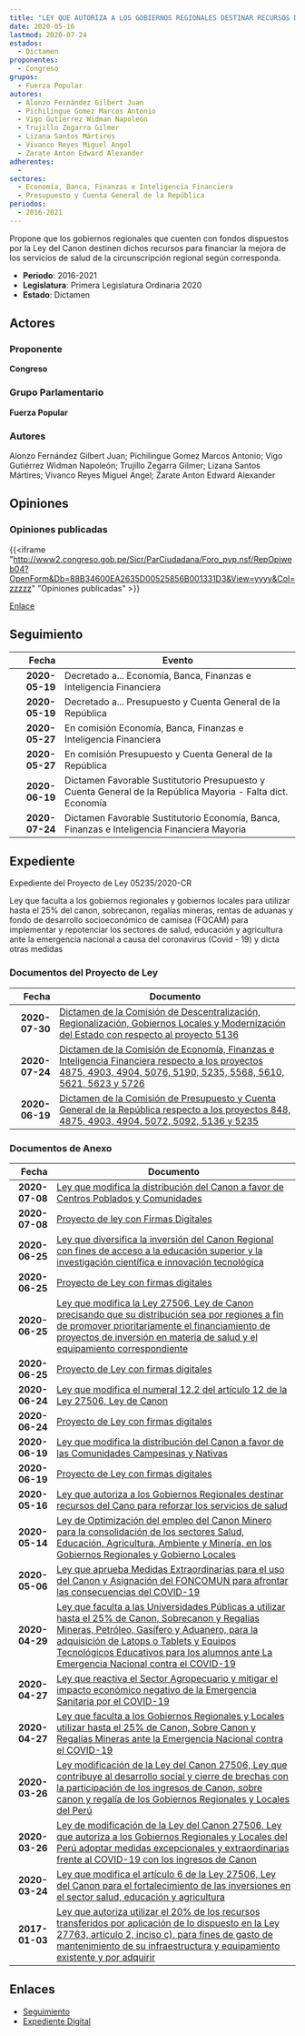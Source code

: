 ```yaml
---
title: "LEY QUE AUTORIZA A LOS GOBIERNOS REGIONALES DESTINAR RECURSOS DEL CANON PARA REFORZAR LOS SERVICIOS DE SALUD"
date: 2020-05-16
lastmod: 2020-07-24
estados: 
  - Dictamen
proponentes: 
  - Congreso
grupos: 
  - Fuerza Popular
autores: 
  - Alonzo Fernández Gilbert Juan
  - Pichilingue Gomez Marcos Antonio
  - Vigo Gutiérrez Widman Napoleón
  - Trujillo Zegarra Gilmer
  - Lizana Santos Mártires
  - Vivanco Reyes Miguel Angel
  - Zarate Anton Edward Alexander
adherentes: 
  - 
sectores: 
  - Economía, Banca, Finanzas e Inteligencia Financiera
  - Presupuesto y Cuenta General de la República
periodos: 
  - 2016-2021
---
```


Propone que los gobiernos regionales que cuenten con fondos dispuestos por la Ley del Canon destinen dichos recursos para financiar la mejora de los servicios de salud de la circunscripción regional según corresponda.

- **Periodo**: 2016-2021
- **Legislatura**: Primera Legislatura Ordinaria 2020
- **Estado**: Dictamen

## Actores

### Proponente

**Congreso**

### Grupo Parlamentario

**Fuerza Popular**

### Autores

Alonzo Fernández Gilbert Juan; Pichilingue Gomez Marcos Antonio; Vigo Gutiérrez Widman Napoleón; Trujillo Zegarra Gilmer; Lizana Santos Mártires; Vivanco Reyes Miguel Angel; Zarate Anton Edward Alexander


## Opiniones

### Opiniones publicadas

{{<iframe "http://www2.congreso.gob.pe/Sicr/ParCiudadana/Foro_pvp.nsf/RepOpiweb04?OpenForm&Db=88B34600EA2635D00525856B001331D3&View=yyyy&Col=zzzzz" "Opiniones publicadas" >}}

[Enlace](http://www2.congreso.gob.pe/Sicr/ParCiudadana/Foro_pvp.nsf/RepOpiweb04?OpenForm&Db=88B34600EA2635D00525856B001331D3&View=yyyy&Col=zzzzz)

## Seguimiento

| Fecha | Evento |
|------:|--------|
| **2020-05-19** | Decretado a... Economía, Banca, Finanzas e Inteligencia Financiera|
| **2020-05-19** | Decretado a... Presupuesto y Cuenta General de la República|
| **2020-05-27** | En comisión Economía, Banca, Finanzas e Inteligencia Financiera|
| **2020-05-27** | En comisión Presupuesto y Cuenta General de la República|
| **2020-06-19** | Dictamen Favorable Sustitutorio Presupuesto y Cuenta General de la República Mayoria - Falta dict. Economía|
| **2020-07-24** | Dictamen Favorable Sustitutorio Economía, Banca, Finanzas e Inteligencia Financiera Mayoria|


## Expediente

Expediente del Proyecto de Ley 05235/2020-CR

Ley que faculta a los gobiernos regionales y gobiernos locales para utilizar hasta el 25% del canon, sobrecanon, regalías mineras, rentas de aduanas y fondo de desarrollo socioeconómico de camisea (FOCAM) para implementar y repotenciar los sectores de salud, educación y agricultura ante la emergencia nacional a causa del coronavirus (Covid - 19) y dicta otras medidas


### Documentos del Proyecto de Ley

| Fecha | Documento |
|------:|--------|
| **2020-07-30** | [Dictamen de la Comisión de Descentralización, Regionalización, Gobiernos Locales y Modernización del Estado con respecto al proyecto 5136](http://www.leyes.congreso.gob.pe/Documentos/2016_2021/Dictamenes/Proyectos_de_Ley/05136DC08MAY20200730.pdf) |
| **2020-07-24** | [Dictamen de la Comisión de Economía, Finanzas e Inteligencia Financiera respecto a los proyectos 4875, 4903, 4904, 5076, 5190, 5235, 5568, 5610, 5621, 5623 y 5726](http://www.leyes.congreso.gob.pe/Documentos/2016_2021/Dictamenes/Proyectos_de_Ley/04875DC09MAY20200724.pdf) |
| **2020-06-19** | [Dictamen de la Comisión de Presupuesto y Cuenta General de la República respecto a los proyectos 848, 4875, 4903, 4904, 5072, 5092, 5136 y 5235](http://www.leyes.congreso.gob.pe/Documentos/2016_2021/Dictamenes/Proyectos_de_Ley/00848DC16MAY-20200619.pdf) |

### Documentos de Anexo

| Fecha | Documento |
|------:|--------|
| **2020-07-08** | [Ley que modifica la distribución del Canon a favor de Centros Poblados y Comunidades](http://www.leyes.congreso.gob.pe/Documentos/2016_2021/Proyectos_de_Ley_y_de_Resoluciones_Legislativas/PL05726-20200708.pdf) |
| **2020-07-08** | [Proyecto de ley con Firmas Digitales](http://www.leyes.congreso.gob.pe/Documentos/2016_2021/Proyectos_de_Ley_y_de_Resoluciones_Legislativas/Proyectos_Firmas_digitales/PL05726.pdf) |
| **2020-06-25** | [Ley que diversifica la inversión del Canon Regional con fines de acceso a la educación superior y la investigación científica e innovación tecnológica](http://www.leyes.congreso.gob.pe/Documentos/2016_2021/Proyectos_de_Ley_y_de_Resoluciones_Legislativas/PL05623-20200625.pdf) |
| **2020-06-25** | [Proyecto de Ley con firmas digitales](http://www.leyes.congreso.gob.pe/Documentos/2016_2021/Proyectos_de_Ley_y_de_Resoluciones_Legislativas/Proyectos_Firmas_digitales/PL05623.pdf) |
| **2020-06-25** | [Ley que modifica la Ley 27506, Ley de Canon precisando que su distribución sea por regiones a fin de promover prioritariamente el financiamiento de proyectos de inversión en materia de salud y el equipamiento correspondiente](http://www.leyes.congreso.gob.pe/Documentos/2016_2021/Proyectos_de_Ley_y_de_Resoluciones_Legislativas/PL05621-20200625.pdf) |
| **2020-06-25** | [Proyecto de Ley con firmas digitales](http://www.leyes.congreso.gob.pe/Documentos/2016_2021/Proyectos_de_Ley_y_de_Resoluciones_Legislativas/Proyectos_Firmas_digitales/PL05621.pdf) |
| **2020-06-24** | [Ley que modifica el numeral 12.2 del artículo 12 de la Ley 27506, Ley de Canon](http://www.leyes.congreso.gob.pe/Documentos/2016_2021/Proyectos_de_Ley_y_de_Resoluciones_Legislativas/PL05610-20200624.pdf) |
| **2020-06-24** | [Proyecto de Ley con firmas digitales](http://www.leyes.congreso.gob.pe/Documentos/2016_2021/Proyectos_de_Ley_y_de_Resoluciones_Legislativas/Proyectos_Firmas_digitales/PL05610.pdf) |
| **2020-06-19** | [Ley que modifica la distribución del Canon a favor de las Comunidades Campesinas y Nativas](http://www.leyes.congreso.gob.pe/Documentos/2016_2021/Proyectos_de_Ley_y_de_Resoluciones_Legislativas/PL05568-20200619.pdf) |
| **2020-06-19** | [Proyecto de Ley con firmas digitales](http://www.leyes.congreso.gob.pe/Documentos/2016_2021/Proyectos_de_Ley_y_de_Resoluciones_Legislativas/Proyectos_Firmas_digitales/PL05568.pdf) |
| **2020-05-16** | [Ley que autoriza a los Gobiernos Regionales destinar recursos del Cano para reforzar los servicios de salud](http://www.leyes.congreso.gob.pe/Documentos/2016_2021/Proyectos_de_Ley_y_de_Resoluciones_Legislativas/PL05235-20200516.pdf) |
| **2020-05-14** | [Ley de Optimización del empleo del Canon Minero para la consolidación de los sectores Salud, Educación, Agricultura, Ambiente y Minería, en los Gobiernos Regionales y Gobierno Locales](http://www.leyes.congreso.gob.pe/Documentos/2016_2021/Proyectos_de_Ley_y_de_Resoluciones_Legislativas/PL05190-20200514.pdf) |
| **2020-05-06** | [Ley que aprueba Medidas Extraordinarias para el uso del Canon y Asignación del FONCOMUN para afrontar las consecuencias del COVID-19](http://www.leyes.congreso.gob.pe/Documentos/2016_2021/Proyectos_de_Ley_y_de_Resoluciones_Legislativas/PL05136_20200507.pdf) |
| **2020-04-29** | [Ley que faculta a las Universidades Públicas a utilizar hasta el 25% de Canon, Sobrecanon y Regalías Mineras, Petróleo, Gasífero y Aduanero, para la adquisición de Latops o Tablets y Equipos Tecnológicos Educativos para los alumnos ante La Emergencia Nacional contra el COVID-19](http://www.leyes.congreso.gob.pe/Documentos/2016_2021/Proyectos_de_Ley_y_de_Resoluciones_Legislativas/PL05092_20200429.pdf) |
| **2020-04-27** | [Ley que reactiva el Sector Agropecuario y mitigar el impacto económico negativo de la Emergencia Sanitaria por el COVID-19](http://www.leyes.congreso.gob.pe/Documentos/2016_2021/Proyectos_de_Ley_y_de_Resoluciones_Legislativas/PL05076_20200427.pdf) |
| **2020-04-27** | [Ley que faculta a los Gobiernos Regionales y Locales utilizar hasta el 25% de Canon, Sobre Canon y Regalías Mineras ante la Emergencia Nacional contra el COVID-19](http://www.leyes.congreso.gob.pe/Documentos/2016_2021/Proyectos_de_Ley_y_de_Resoluciones_Legislativas/PL05072_20200427.pdf) |
| **2020-03-26** | [Ley modificación de la Ley del Canon 27506, Ley que contribuye al desarrollo social y cierre de brechas con la participación de los ingresos de Canon, sobre canon y regalía de los Gobiernos Regionales y Locales del Perú](http://www.leyes.congreso.gob.pe/Documentos/2016_2021/Proyectos_de_Ley_y_de_Resoluciones_Legislativas/PL04904_20200326.pdf) |
| **2020-03-26** | [Ley de modificación de la Ley del Canon 27506, Ley que autoriza a los Gobiernos Regionales y Locales del Perú adoptar medidas excepcionales y extraordinarias frente al COVID-19 con los ingresos de Canon](http://www.leyes.congreso.gob.pe/Documentos/2016_2021/Proyectos_de_Ley_y_de_Resoluciones_Legislativas/PL04903_20200326.pdf) |
| **2020-03-24** | [Ley que modifica el artículo 6 de la Ley 27506, Ley del Canon para el fortalecimiento de las inversiones en el sector salud, educación y agricultura](http://www.leyes.congreso.gob.pe/Documentos/2016_2021/Proyectos_de_Ley_y_de_Resoluciones_Legislativas/PL04875_20200324.pdf) |
| **2017-01-03** | [Ley que autoriza utilizar el 20% de los recursos transferidos por aplicación de lo dispuesto en la Ley 27763, artículo 2, inciso c), para fines de gasto de mantenimiento de su infraestructura y equipamiento existente y por adquirir](http://www.leyes.congreso.gob.pe/Documentos/2016_2021/Proyectos_de_Ley_y_de_Resoluciones_Legislativas/PL0083820161228.pdf) |

## Enlaces 

- [Seguimiento](http://www2.congreso.gob.pe/Sicr/TraDocEstProc/CLProLey2016.nsf/f7fff46988ca05b1052578e100829cc7/dea5abbc818ce44a0525856b0013c2aa?OpenDocument)
- [Expediente Digital](http://www2.congreso.gob.pe/Sicr/TraDocEstProc/CLProLey2016.nsf/f7fff46988ca05b1052578e100829cc7/dea5abbc818ce44a0525856b0013c2aa?OpenDocument&Click=05257FB7005EB655.eb71d0cf91d8294e05256cdf006b5706/$Body/0.1C6C)
